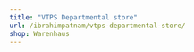 ```yaml
---
title: "VTPS Departmental store"
url: /ibrahimpatnam/vtps-departmental-store/
shop: Warenhaus
---
```

